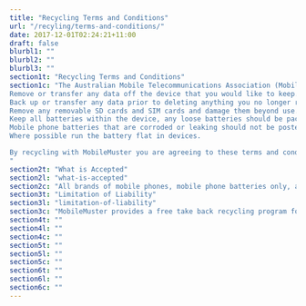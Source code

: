 ```yaml
---
title: "Recycling Terms and Conditions"
url: "/recyling/terms-and-conditions/"
date: 2017-12-01T02:24:21+11:00
draft: false
blurbl1: ""
blurbl2: ""
blurbl3: ""
section1t: "Recycling Terms and Conditions"
section1c: "The Australian Mobile Telecommunications Association (MobileMuster) has no responsibility for the loss or confidentiality of customer data on a mobile phone that is dropped off or sent to MobileMuster. Before you recycle your mobile, you should:
Remove or transfer any data off the device that you would like to keep.
Back up or transfer any data prior to deleting anything you no longer require.
Remove any removable SD cards and SIM cards and damage them beyond use.
Keep all batteries within the device, any loose batteries should be packaged in plastic before recycling.
Mobile phone batteries that are corroded or leaking should not be posted or dropped off in the MobileMuster collection points.
Where possible run the battery flat in devices.

By recycling with MobileMuster you are agreeing to these terms and conditions.  Once you have posted or dropped off items for recycling, MobileMuster cannot return it to the customer.  Participation in MobileMuster constitutes a relinquishment of all rights to and in the hardware and other related sent or dropped off to MobileMuster.
"
section2t: "What is Accepted"
section2l: "what-is-accepted"
section2c: "All brands of mobile phones, mobile phone batteries only, accessories and chargers, mobile wireless modems, and smart watches."
section3t: "Limitation of Liability"
section3l: "limitation-of-liability"
section3c: "MobileMuster provides a free take back recycling program for mobiles phones and their accessories, the program accepts no liability to any persons for any services performed in connection with the recycling offered in these terms and specifically disclaims liability for lost profits, loss of business or other consequential, special, indirect or punitive damages, even if advised of the possibility of such damages."
section4t: ""
section4l: ""
section4c: ""
section5t: ""
section5l: ""
section5c: ""
section6t: ""
section6l: ""
section6c: ""
---
```


